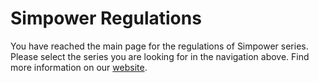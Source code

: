# Simpower Regulations

You have reached the main page for the regulations of Simpower series. Please select the series you are looking for in the navigation above. Find more information on our [website](https://simpower.co.uk).
